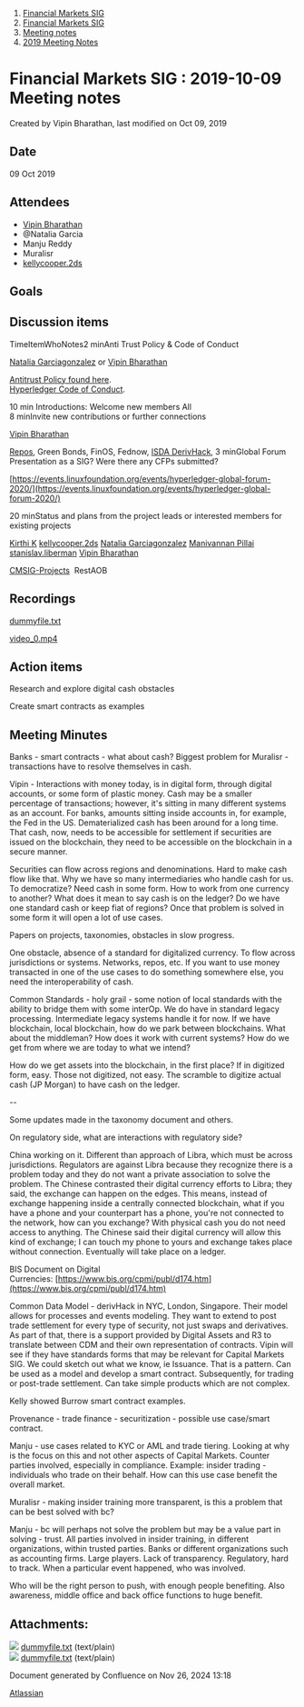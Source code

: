 1. [Financial Markets SIG](index.html)
2. [Financial Markets SIG](Financial-Markets-SIG_20545549.html)
3. [Meeting notes](Meeting-notes_20558268.html)
4. [2019 Meeting Notes](2019-Meeting-Notes_20546647.html)

# Financial Markets SIG : 2019-10-09 Meeting notes

Created by Vipin Bharathan, last modified on Oct 09, 2019

## Date

09 Oct 2019

## Attendees

- [Vipin Bharathan](https://lf-hyperledger.atlassian.net/wiki/people/70121:4ac24c34-2385-41a8-8881-61e7a75c6d1e?ref=confluence)
- @Natalia Garcia
- Manju Reddy
- Muralisr
- [kellycooper.2ds](https://lf-hyperledger.atlassian.net/wiki/people/5dd2cf0723cbe90ee7b41056?ref=confluence)

## Goals

## Discussion items

TimeItemWhoNotes2 minAnti Trust Policy &amp; Code of Conduct

[Natalia Garciagonzalez](https://lf-hyperledger.atlassian.net/wiki/people/70121:7c7305b1-f62b-4d9d-84a9-882b2664fda6?ref=confluence) or [Vipin Bharathan](https://lf-hyperledger.atlassian.net/wiki/people/70121:4ac24c34-2385-41a8-8881-61e7a75c6d1e?ref=confluence)

[Antitrust Policy found here](http://www.linuxfoundation.org/antitrust-policy).  
[Hyperledger Code of Conduct](https://lf-hyperledger.atlassian.net/wiki/display/HYP/Hyperledger+Code+of+Conduct).

10 min Introductions: Welcome new members All  
8 minInvite new contributions or further connections

[Vipin Bharathan](https://lf-hyperledger.atlassian.net/wiki/people/70121:4ac24c34-2385-41a8-8881-61e7a75c6d1e?ref=confluence)

[Repos](https://lf-hyperledger.atlassian.net/wiki/display/CMSIG/CMSIG-Glossary#CMSIG-Glossary-Repos), Green Bonds, FinOS, Fednow, [ISDA DerivHack](https://lf-hyperledger.atlassian.net/wiki/display/CMSIG/CMSIG-ISDA-details), 3 minGlobal Forum Presentation as a SIG? Were there any CFPs submitted?

[https://events.linuxfoundation.org/events/hyperledger-global-forum-2020/](https://events.linuxfoundation.org/events/hyperledger-global-forum-2020/)

20 minStatus and plans from the project leads or interested members for existing projects

[Kirthi K](https://lf-hyperledger.atlassian.net/wiki/people/712020:cdf2c19a-9f68-45e0-82c7-86c8b2799fb2?ref=confluence) [kellycooper.2ds](https://lf-hyperledger.atlassian.net/wiki/people/5dd2cf0723cbe90ee7b41056?ref=confluence) [Natalia Garciagonzalez](https://lf-hyperledger.atlassian.net/wiki/people/70121:7c7305b1-f62b-4d9d-84a9-882b2664fda6?ref=confluence) [Manivannan Pillai](https://lf-hyperledger.atlassian.net/wiki/people/5a6887cec2b7dd3533e4ab77?ref=confluence) [stanislav.liberman](https://lf-hyperledger.atlassian.net/wiki/people/5d8ad52af28ef50d66a4eb6b?ref=confluence) [Vipin Bharathan](https://lf-hyperledger.atlassian.net/wiki/people/70121:4ac24c34-2385-41a8-8881-61e7a75c6d1e?ref=confluence)

[CMSIG-Projects](https://lf-hyperledger.atlassian.net/wiki/display/CMSIG/CMSIG-Projects)  RestAOB

## Recordings

[dummyfile.txt](#)

[video\_0.mp4](http://lf-hyperledger.atlassian.net)

## Action items

Research and explore digital cash obstacles

Create smart contracts as examples

## Meeting Minutes

Banks - smart contracts - what about cash? Biggest problem for Muralisr - transactions have to resolve themselves in cash.

Vipin - Interactions with money today, is in digital form, through digital accounts, or some form of plastic money. Cash may be a smaller percentage of transactions; however, it's sitting in many different systems as an account. For banks, amounts sitting inside accounts in, for example, the Fed in the US. Dematerialized cash has been around for a long time. That cash, now, needs to be accessible for settlement if securities are issued on the blockchain, they need to be accessible on the blockchain in a secure manner.

Securities can flow across regions and denominations. Hard to make cash flow like that. Why we have so many intermediaries who handle cash for us. To democratize? Need cash in some form. How to work from one currency to another? What does it mean to say cash is on the ledger? Do we have one standard cash or keep fiat of regions? Once that problem is solved in some form it will open a lot of use cases. 

Papers on projects, taxonomies, obstacles in slow progress. 

One obstacle, absence of a standard for digitalized currency. To flow across jurisdictions or systems. Networks, repos, etc. If you want to use money transacted in one of the use cases to do something somewhere else, you need the interoperability of cash. 

Common Standards - holy grail - some notion of local standards with the ability to bridge them with some interOp. We do have in standard legacy processing. Intermediate legacy systems handle it for now. If we have blockchain, local blockchain, how do we park between blockchains. What about the middleman? How does it work with current systems? How do we get from where we are today to what we intend?

How do we get assets into the blockchain, in the first place? If in digitized form, easy. Those not digitized, not easy. The scramble to digitize actual cash (JP Morgan) to have cash on the ledger. 

--

Some updates made in the taxonomy document and others. 

On regulatory side, what are interactions with regulatory side?

China working on it. Different than approach of Libra, which must be across jurisdictions. Regulators are against Libra because they recognize there is a problem today and they do not want a private association to solve the problem. The Chinese contrasted their digital currency efforts to Libra; they said, the exchange can happen on the edges. This means, instead of exchange happening inside a centrally connected blockchain, what if you have a phone and your counterpart has a phone, you're not connected to the network, how can you exchange? With physical cash you do not need access to anything. The Chinese said their digital currency will allow this kind of exchange; I can touch my phone to yours and exchange takes place without connection. Eventually will take place on a ledger. 

BIS Document on Digital Currencies: [https://www.bis.org/cpmi/publ/d174.htm](https://www.bis.org/cpmi/publ/d174.htm)

Common Data Model - derivHack in NYC, London, Singapore. Their model allows for processes and events modeling. They want to extend to post trade settlement for every type of security, not just swaps and derivatives. As part of that, there is a support provided by Digital Assets and R3 to translate between CDM and their own representation of contracts. Vipin will see if they have standards forms that may be relevant for Capital Markets SIG. We could sketch out what we know, ie Issuance. That is a pattern. Can be used as a model and develop a smart contract. Subsequently, for trading or post-trade settlement. Can take simple products which are not complex. 

Kelly showed Burrow smart contract examples.

Provenance - trade finance - securitization - possible use case/smart contract. 

Manju - use cases related to KYC or AML and trade tiering. Looking at why is the focus on this and not other aspects of Capital Markets. Counter parties involved, especially in compliance. Example: insider trading - individuals who trade on their behalf. How can this use case benefit the overall market. 

Muralisr - making insider training more transparent, is this a problem that can be best solved with bc? 

Manju - bc will perhaps not solve the problem but may be a value part in solving - trust. All parties involved in insider training, in different organizations, within trusted parties. Banks or different organizations such as accounting firms. Large players. Lack of transparency. Regulatory, hard to track. When a particular event happened, who was involved. 

Who will be the right person to push, with enough people benefiting. Also awareness, middle office and back office functions to huge benefit. 

## Attachments:

![](images/icons/bullet_blue.gif) [dummyfile.txt](attachments/20546184/20558685.txt) (text/plain)  
![](images/icons/bullet_blue.gif) [dummyfile.txt](attachments/20546184/20558684.txt) (text/plain)

Document generated by Confluence on Nov 26, 2024 13:18

[Atlassian](http://www.atlassian.com/)
